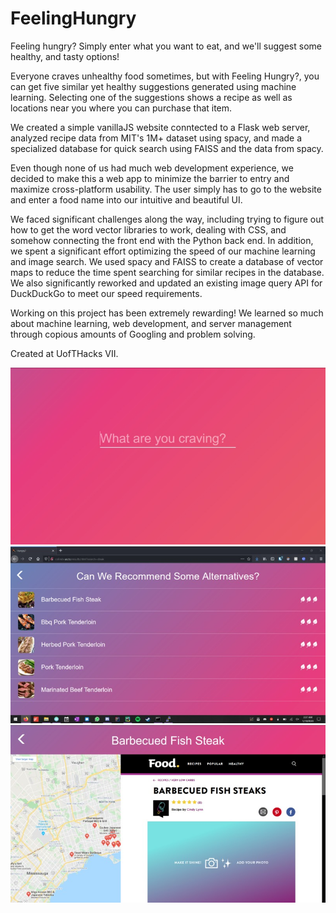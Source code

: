 # FeelingHungry
Feeling hungry? Simply enter what you want to eat, and we'll suggest some healthy, and tasty options!

Everyone craves unhealthy food sometimes, but with Feeling Hungry?, you can get five similar yet healthy suggestions generated using machine learning. Selecting one of the suggestions shows a recipe as well as locations near you where you can purchase that item.

We created a simple vanillaJS website conntected to a Flask web server, analyzed recipe data from MIT's 1M+ dataset using spacy, and made a specialized database for quick search using FAISS and the data from spacy. 

Even though none of us had much web development experience, we decided to make this a web app to minimize the barrier to entry and maximize cross-platform usability. The user simply has to go to the website and enter a food name into our intuitive and beautiful UI.

We faced significant challenges along the way, including trying to figure out how to get the word vector libraries to work, dealing with CSS, and somehow connecting the front end with the Python back end. In addition, we spent a significant effort optimizing the speed of our machine learning and image search. We used spacy and FAISS to create a database of vector maps to reduce the time spent searching for similar recipes in the database. We also significantly reworked and updated an existing image query API for DuckDuckGo to meet our speed requirements.

Working on this project has been extremely rewarding! We learned so much about machine learning, web development, and server management through copious amounts of Googling and problem solving.

Created at UofTHacks VII.

![Main](screenshots/main.jpg?raw=true "Main Screen")
![Results](screenshots/results.jpg?raw=true "Results Screen")
![Info](screenshots/info.jpg?raw=true "Info Screen")
